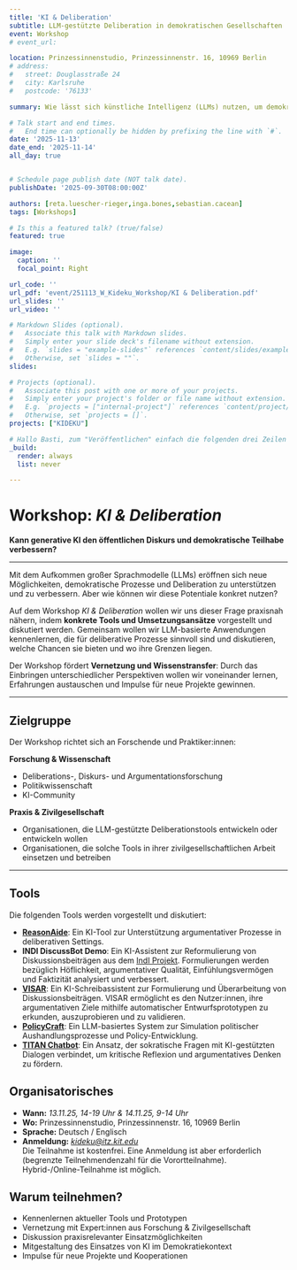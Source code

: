 ```yaml
---
title: 'KI & Deliberation'
subtitle: LLM-gestützte Deliberation in demokratischen Gesellschaften
event: Workshop
# event_url: 

location: Prinzessinnenstudio, Prinzessinnenstr. 16, 10969 Berlin
# address:
#   street: Douglasstraße 24
#   city: Karlsruhe
#   postcode: '76133'

summary: Wie lässt sich künstliche Intelligenz (LLMs) nutzen, um demokratische Prozesse und Diskurse in liberalen Gesellschaften zu stärken und zu unterstützen?

# Talk start and end times.
#   End time can optionally be hidden by prefixing the line with `#`.
date: '2025-11-13'
date_end: '2025-11-14'
all_day: true


# Schedule page publish date (NOT talk date).
publishDate: '2025-09-30T08:00:00Z'

authors: [reta.luescher-rieger,inga.bones,sebastian.cacean]
tags: [Workshops]

# Is this a featured talk? (true/false)
featured: true

image:
  caption: ''
  focal_point: Right

url_code: ''
url_pdf: 'event/251113_W_Kideku_Workshop/KI & Deliberation.pdf'
url_slides: ''
url_video: ''

# Markdown Slides (optional).
#   Associate this talk with Markdown slides.
#   Simply enter your slide deck's filename without extension.
#   E.g. `slides = "example-slides"` references `content/slides/example-slides.md`.
#   Otherwise, set `slides = ""`.
slides:

# Projects (optional).
#   Associate this post with one or more of your projects.
#   Simply enter your project's folder or file name without extension.
#   E.g. `projects = ["internal-project"]` references `content/project/deep-learning/index.md`.
#   Otherwise, set `projects = []`.
projects: ["KIDEKU"]

# Hallo Basti, zum "Veröffentlichen" einfach die folgenden drei Zeilen löschen.
_build:
  render: always
  list: never

---
```

# Workshop: *KI & Deliberation*

**Kann generative KI den öffentlichen Diskurs und demokratische Teilhabe verbessern?**

---

Mit dem Aufkommen großer Sprachmodelle (LLMs) eröffnen sich neue Möglichkeiten, demokratische Prozesse und Deliberation zu unterstützen und zu verbessern. Aber wie können wir diese Potentiale konkret nutzen?

Auf dem Workshop *KI & Deliberation* wollen wir uns dieser Frage praxisnah nähern, indem **konkrete Tools und Umsetzungsansätze** vorgestellt und diskutiert werden. Gemeinsam wollen wir LLM-basierte Anwendungen kennenlernen, die für deliberative Prozesse sinnvoll sind und diskutieren, welche Chancen sie bieten und wo ihre Grenzen liegen.

Der Workshop fördert **Vernetzung und Wissenstransfer**: Durch das Einbringen unterschiedlicher Perspektiven wollen wir voneinander lernen, Erfahrungen austauschen und Impulse für neue Projekte gewinnen.

---

## Zielgruppe

Der Workshop richtet sich an Forschende und Praktiker:innen:

**Forschung & Wissenschaft**

- Deliberations-, Diskurs- und Argumentationsforschung
- Politikwissenschaft
- KI-Community

**Praxis & Zivilgesellschaft**

- Organisationen, die LLM-gestützte Deliberationstools entwickeln oder entwickeln wollen
- Organisationen, die solche Tools in ihrer zivilgesellschaftlichen Arbeit einsetzen und betreiben

---

## Tools

Die folgenden Tools werden vorgestellt und diskutiert:

- [**ReasonAide**](https://www.faktor-d.org/projekte/reasonaide): Ein KI-Tool zur Unterstützung argumentativer Prozesse in deliberativen Settings.
- **INDI DiscussBot Demo**: Ein KI-Assistent zur Reformulierung von Diskussionsbeiträgen aus dem [IndI Projekt](https://www.diid.hhu.de/forschung/projekte/indi). Formulierungen werden bezüglich Höflichkeit, argumentativer Qualität, Einfühlungsvermögen und Faktizität analysiert und verbessert.
- [**VISAR**](https://dl.acm.org/doi/pdf/10.1145/3586183.3606800): Ein KI-Schreibassistent zur Formulierung und Überarbeitung von Diskussionsbeiträgen. VISAR ermöglicht es den Nutzer:innen, ihre argumentativen Ziele mithilfe automatischer Entwurfsprototypen zu erkunden, auszuprobieren und zu validieren.
- [**PolicyCraft**](https://arxiv.org/abs/2409.15644): Ein LLM-basiertes System zur Simulation politischer Aushandlungsprozesse und Policy-Entwicklung.
- [**TITAN Chatbot**](https://www.titanthinking.eu/post/exploring-titan-s-approach-to-integrating-socratic-thinking-and-ai-in-chatbot-dialogue): Ein Ansatz, der sokratische Fragen mit KI-gestützten Dialogen verbindet, um kritische Reflexion und argumentatives Denken zu fördern.

## Organisatorisches

- **Wann:** *13.11.25, 14-19 Uhr & 14.11.25, 9-14 Uhr*
- **Wo:** Prinzessinnenstudio, Prinzessinnenstr. 16, 10969 Berlin
- **Sprache:** Deutsch / Englisch
- **Anmeldung:** *kideku@itz.kit.edu*  
  Die Teilnahme ist kostenfrei. Eine Anmeldung ist aber erforderlich (begrenzte Teilnehmendenzahl für die Vorortteilnahme).  
  Hybrid-/Online-Teilnahme ist möglich.

## Warum teilnehmen?

- Kennenlernen aktueller Tools und Prototypen
- Vernetzung mit Expert:innen aus Forschung & Zivilgesellschaft
- Diskussion praxisrelevanter Einsatzmöglichkeiten
- Mitgestaltung des Einsatzes von KI im Demokratiekontext
- Impulse für neue Projekte und Kooperationen